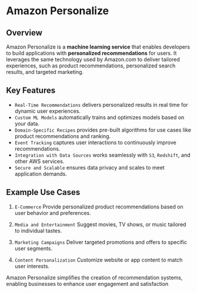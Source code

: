 # Amazon Personalize

## Overview

Amazon Personalize is a **machine learning service** that enables developers to build applications with **personalized recommendations** for users. It leverages the same technology used by Amazon.com to deliver tailored experiences, such as product recommendations, personalized search results, and targeted marketing.

## Key Features

- `Real-Time Recommendations` delivers personalized results in real time for dynamic user experiences.
- `Custom ML Models` automatically trains and optimizes models based on your data.
- `Domain-Specific Recipes` provides pre-built algorithms for use cases like product recommendations and ranking.
- `Event Tracking` captures user interactions to continuously improve recommendations.
- `Integration with Data Sources` works seamlessly with `S3`, `Redshift`, and other AWS services.
- `Secure and Scalable` ensures data privacy and scales to meet application demands.

## Example Use Cases

1. `E-Commerce`
   Provide personalized product recommendations based on user behavior and preferences.

2. `Media and Entertainment`
   Suggest movies, TV shows, or music tailored to individual tastes.

3. `Marketing Campaigns`
   Deliver targeted promotions and offers to specific user segments.

4. `Content Personalization`
   Customize website or app content to match user interests.

Amazon Personalize simplifies the creation of recommendation systems, enabling businesses to enhance user engagement and satisfaction
